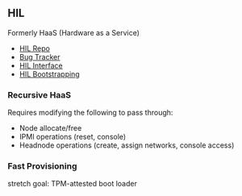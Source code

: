## HIL
Formerly HaaS (Hardware as a Service)
 -  [HIL Repo](https://github.com/CCI-MOC/hil)
 -  [Bug Tracker](https://github.com/CCI-MOC/hil/issues)
 -  [HIL Interface](Haas-interface.html)
 -  [HIL Bootstrapping](HaaS-bootstrapping.html)

### Recursive HaaS
Requires modifying the following to pass through:
 -  Node allocate/free
 -  IPMI operations (reset, console)
 -  Headnode operations (create, assign networks, console access)

### Fast Provisioning 
stretch goal: TPM-attested boot loader
